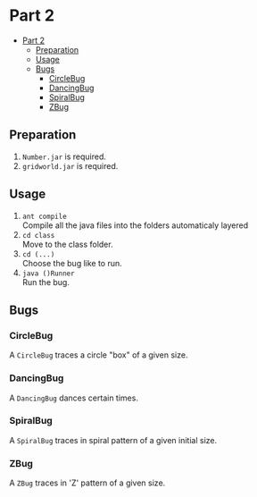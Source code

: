 # Part 2

<!-- TOC -->

- [Part 2](#part-2)
    - [Preparation](#preparation)
    - [Usage](#usage)
    - [Bugs](#bugs)
        - [CircleBug](#circlebug)
        - [DancingBug](#dancingbug)
        - [SpiralBug](#spiralbug)
        - [ZBug](#zbug)

<!-- /TOC -->

## Preparation

1. ```Number.jar``` is required.
1. ```gridworld.jar``` is required.

## Usage

1. ```ant compile```   
    Compile all the java files into the folders automaticaly layered
1. ```cd class```  
    Move to the class folder.  
1. ```cd (...)```  
    Choose the bug like to run.
1. ```java ()Runner```  
    Run the bug.

## Bugs

### CircleBug

A <code>CircleBug</code> traces a circle "box" of a given size.

### DancingBug

A <code>DancingBug</code> dances certain times.

### SpiralBug

A <code>SpiralBug</code> traces in spiral pattern of a given initial size.

### ZBug

A <code>ZBug</code> traces in 'Z' pattern of a given size.